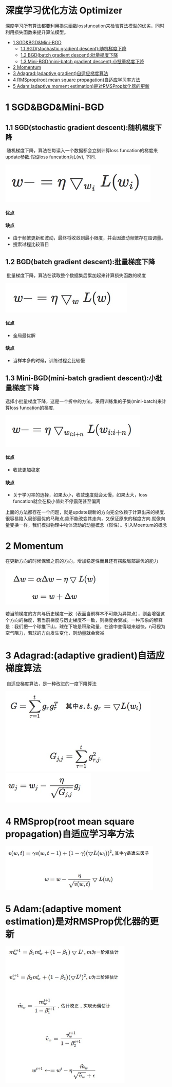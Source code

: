 # 深度学习优化方法 Optimizer

​	深度学习所有算法都要利用损失函数lossfuncation来检验算法模型的优劣，同时利用损失函数来提升算法模型。 



- [1 SGD&BGD&Mini-BGD](#1)
  - [1.1 SGD(stochastic gradient descent):随机梯度下降](#1.1)
  - [1.2 BGD(batch gradient descent):批量梯度下降](#1.2)
  - [1.3 Mini-BGD(mini-batch gradient descent):小批量梯度下降](#1.3)
- [2 Momentum](#2)
- [3 Adagrad:(adaptive gradient)自适应梯度算法](#3)
- [4 RMSprop(root mean square propagation)自适应学习率方法](#4)
- [5 Adam:(adaptive moment estimation)是对RMSProp优化器的更新](#5)



# <a name="1">1 SGD&BGD&Mini-BGD</a>

## <a name="1.1">1.1 SGD(stochastic gradient descent):随机梯度下降</a>

​	随机梯度下降，算法在每读入一个数据都会立刻计算loss funcation的梯度来update参数.假设loss funcation为L(w), 下同.

<img src="picture/101_101.png">

#### 优点



#### 缺点

- 由于频繁更新和波动，最终将收敛到最小限度，并会因波动频繁存在超调量。
- 搜索过程比较盲目



## <a name="1.2">1.2 BGD(batch gradient descent):批量梯度下降</a>

​	批量梯度下降，算法在读取整个数据集后累加起来计算损失函数的梯度

<img src="picture/101_102.png">

#### 优点

- 全局最优解

#### 缺点

- 当样本多的时候，训练过程会比较慢



## <a name="1.3">1.3 Mini-BGD(mini-batch gradient descent):小批量梯度下降</a>

​	选择小批量梯度下降，这是一个折中的方法，采用训练集的子集(mini-batch)来计算loss funcation的梯度.

<img src="picture/101_103.png">

#### 优点

- 收敛更加稳定

#### 缺点

- 关于学习率的选择，如果太小，收敛速度就会太慢，如果太大，loss funcation就会在极小值处不停震荡甚至偏离





​	上面的方法都存在一个问题，就是update跟新的方向完全依赖于计算出来的梯度.很容易陷入局部最优的马鞍点.能不能改变其走向，又保证原来的梯度方向.就像向量变换一样，我们模拟物理中物体流动的动量概念（惯性）。引入Moentum的概念



# <a name="2">2 Momentum </a>

​	在更新方向的时候保留之前的方向，增加稳定性而且还有摆脱局部最优的能力

<img src="picture/101_104.png">

​	若当前梯度的方向与历史梯度一致（表面当前样本不可能为异常点），则会增强这个方向的梯度，若当前梯度与历史梯度不一致，则梯度会衰减。一种形象的解释是：我们把一个球推下山，球在下坡是积聚动量，在途中变得越来越快，η可视为空气阻力，若球的方向发生变化，则动量就会衰减



# <a name="3">3 Adagrad:(adaptive gradient)自适应梯度算法</a>

​	自适应梯度算法，是一种改进的一度下降算法

<img src="picture/101_105.png">

<img src="picture/101_106.png">



# <a name="4">4 RMSprop(root mean square propagation)自适应学习率方法</a>



<img src="picture/101_107.png">



# <a name="5">5 Adam:(adaptive moment estimation)是对RMSProp优化器的更新</a>



<img src="picture/101_108.png">




